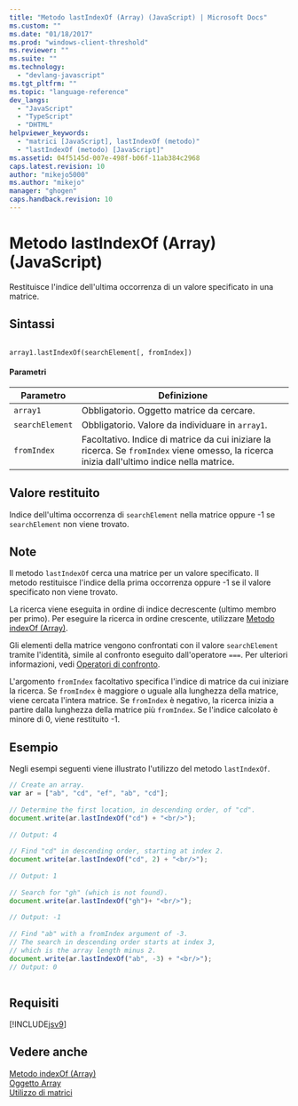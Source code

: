 ```yaml
---
title: "Metodo lastIndexOf (Array) (JavaScript) | Microsoft Docs"
ms.custom: ""
ms.date: "01/18/2017"
ms.prod: "windows-client-threshold"
ms.reviewer: ""
ms.suite: ""
ms.technology: 
  - "devlang-javascript"
ms.tgt_pltfrm: ""
ms.topic: "language-reference"
dev_langs: 
  - "JavaScript"
  - "TypeScript"
  - "DHTML"
helpviewer_keywords: 
  - "matrici [JavaScript], lastIndexOf (metodo)"
  - "lastIndexOf (metodo) [JavaScript]"
ms.assetid: 04f5145d-007e-498f-b06f-11ab384c2968
caps.latest.revision: 10
author: "mikejo5000"
ms.author: "mikejo"
manager: "ghogen"
caps.handback.revision: 10
---
```

# Metodo lastIndexOf (Array) (JavaScript)
Restituisce l'indice dell'ultima occorrenza di un valore specificato in una matrice.  
  
## Sintassi  
  
```  
  
array1.lastIndexOf(searchElement[, fromIndex])  
```  
  
#### Parametri  
  
|Parametro|Definizione|  
|---------------|-----------------|  
|`array1`|Obbligatorio.  Oggetto matrice da cercare.|  
|`searchElement`|Obbligatorio.  Valore da individuare in `array1`.|  
|`fromIndex`|Facoltativo.  Indice di matrice da cui iniziare la ricerca.  Se `fromIndex` viene omesso, la ricerca inizia dall'ultimo indice nella matrice.|  
  
## Valore restituito  
 Indice dell'ultima occorrenza di `searchElement` nella matrice oppure \-1 se `searchElement` non viene trovato.  
  
## Note  
 Il metodo `lastIndexOf` cerca una matrice per un valore specificato.  Il metodo restituisce l'indice della prima occorrenza oppure \-1 se il valore specificato non viene trovato.  
  
 La ricerca viene eseguita in ordine di indice decrescente \(ultimo membro per primo\).  Per eseguire la ricerca in ordine crescente, utilizzare [Metodo indexOf \(Array\)](../../javascript/reference/indexof-method-array-javascript.md).  
  
 Gli elementi della matrice vengono confrontati con il valore `searchElement` tramite l'identità, simile al confronto eseguito dall'operatore `===`.  Per ulteriori informazioni, vedi [Operatori di confronto](../../javascript/reference/comparison-operators-javascript.md).  
  
 L'argomento `fromIndex` facoltativo specifica l'indice di matrice da cui iniziare la ricerca.  Se `fromIndex` è maggiore o uguale alla lunghezza della matrice, viene cercata l'intera matrice.  Se `fromIndex` è negativo, la ricerca inizia a partire dalla lunghezza della matrice più `fromIndex`.  Se l'indice calcolato è minore di 0, viene restituito \-1.  
  
## Esempio  
 Negli esempi seguenti viene illustrato l'utilizzo del metodo `lastIndexOf`.  
  
```javascript  
// Create an array.  
var ar = ["ab", "cd", "ef", "ab", "cd"];  
  
// Determine the first location, in descending order, of "cd".  
document.write(ar.lastIndexOf("cd") + "<br/>");  
  
// Output: 4  
  
// Find "cd" in descending order, starting at index 2.  
document.write(ar.lastIndexOf("cd", 2) + "<br/>");  
  
// Output: 1  
  
// Search for "gh" (which is not found).  
document.write(ar.lastIndexOf("gh")+ "<br/>");  
  
// Output: -1  
  
// Find "ab" with a fromIndex argument of -3.  
// The search in descending order starts at index 3,  
// which is the array length minus 2.  
document.write(ar.lastIndexOf("ab", -3) + "<br/>");  
// Output: 0  
  
```  
  
## Requisiti  
 [!INCLUDE[jsv9](../../javascript/includes/jsv9-md.md)]  
  
## Vedere anche  
 [Metodo indexOf \(Array\)](../../javascript/reference/indexof-method-array-javascript.md)   
 [Oggetto Array](../../javascript/reference/array-object-javascript.md)   
 [Utilizzo di matrici](../../javascript/advanced/using-arrays-javascript.md)